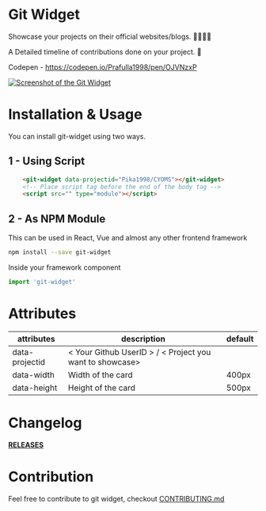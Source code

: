 # Git Widget 


 Showcase your projects on their official websites/blogs. 👨‍💻👩‍💻

 A Detailed timeline of contributions done on your project. 💖

 Codepen - https://codepen.io/Prafulla1998/pen/OJVNzxP

[![Screenshot of the Git Widget](https://res.cloudinary.com/prafulla98/image/upload/v1582651061/git-widget/git-widget-ss_rsyvpl.png)](#installation-and-usage)

# Installation & Usage

You can install git-widget using two ways.

## 1 - Using Script

```html
    <git-widget data-projectid="Pika1998/CYOMS"></git-widget>
    <!-- Place script tag before the end of the body tag -->
    <script src="" type="module"></script>
```

## 2 - As NPM Module

This can be used in React, Vue and almost any other frontend framework 
```sh
npm install --save git-widget
```

Inside your framework component
```js
import 'git-widget'
```

# Attributes 

| attributes    | description                   | default                  | 
|---------------|-------------------------------|--------------------------|
| data-projectid | < Your Github UserID > / < Project you want to showcase>         |                          |
| data-width    | Width of the card             | 400px                    |
| data-height   | Height of the card            | 500px

# Changelog

**[RELEASES](https://github.com/Pika1998/Git-Widget/releases)**

# Contribution

Feel free to contribute to git widget, checkout [CONTRIBUTING.md](CONTRIBUTING.md) 